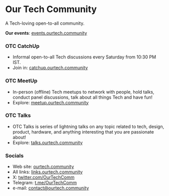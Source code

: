# Our Tech Community

A Tech-loving open-to-all community.

**Our events**: [events.ourtech.community](https://events.ourtech.community)

### OTC CatchUp

- Informal open-to-all Tech discussions every Saturday from 10:30 PM IST.
- Join in: [catchup.ourtech.community](https://catchup.ourtech.community)

### OTC MeetUp

- In-person (offline) Tech meetups to network with people, hold talks, conduct panel discussions, talk about all things Tech and have fun!
- Explore: [meetup.ourtech.community](https://meetup.ourtech.community)
  
### OTC Talks

- OTC Talks is series of lightning talks on any topic related to tech, design, product, hardware, and anything interesting that you are passionate about!
- Explore: [talks.ourtech.community](https://talks.ourtech.community)

### Socials

- Web site: [ourtech.community](https://ourtech.community)
- All links: [links.ourtech.community](https://links.ourtech.community)
- X: [twitter.com/OurTechComm](https://twitter.com/OurTechComm)
- Telegram: [t.me/OurTechComm](https://t.me/OurTechComm)
- e-mail: [contact@ourtech.community](mailto:contact@ourtech.community)
